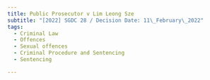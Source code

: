 ```yaml
---
title: Public Prosecutor v Lim Leong Sze
subtitle: "[2022] SGDC 28 / Decision Date: 11\_February\_2022"
tags:
  - Criminal Law
  - Offences
  - Sexual offences
  - Criminal Procedure and Sentencing
  - Sentencing

---
```

